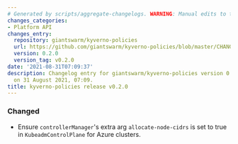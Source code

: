 ```yaml
---
# Generated by scripts/aggregate-changelogs. WARNING: Manual edits to this files will be overwritten.
changes_categories:
- Platform API
changes_entry:
  repository: giantswarm/kyverno-policies
  url: https://github.com/giantswarm/kyverno-policies/blob/master/CHANGELOG.md#020---2021-08-31
  version: 0.2.0
  version_tag: v0.2.0
date: '2021-08-31T07:09:37'
description: Changelog entry for giantswarm/kyverno-policies version 0.2.0, published
  on 31 August 2021, 07:09.
title: kyverno-policies release v0.2.0
---
```


### Changed
- Ensure `controllerManager`'s extra arg `allocate-node-cidrs` is set to true in `KubeadmControlPlane` for Azure clusters.
